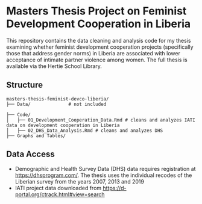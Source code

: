 # Masters Thesis Project on Feminist Development Cooperation in Liberia

This repository contains the data cleaning and analysis code for my thesis 
examining whether feminist development cooperation projects (specifically
those that address gender norms) in Liberia are associated with lower 
acceptance of intimate partner violence among women. The full thesis is 
available via the Hertie School Library.

## Structure
```
masters-thesis-feminist-devco-liberia/
├── Data/              # not included

├── Code/               
│   ├── 01_Development_Cooperation_Data.Rmd # cleans and analyzes IATI data on development cooperation in Liberia
│   ├── 02_DHS_Data_Analysis.Rmd # cleans and analyzes DHS
├── Graphs and Tables/

```


## Data Access

- Demographic and Health Survey Data (DHS) data requires registration at 
https://dhsprogram.com/. The thesis uses the individual recodes of the Liberian survey from the years 2007, 2013 and 2019
- IATI project data downloaded from https://d-portal.org/ctrack.html#view=search

